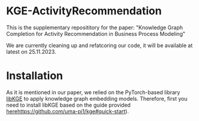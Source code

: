 # KGE-ActivityRecommendation
This is the supplementary reposititory for the paper:
"Knowledge Graph Completion for Activity Recommendation in Business Process Modeling"

We are currently cleaning up and refatcoring our code, it will be available at latest on 25.11.2023.

# Installation
As it is mentioned in our paper, we relied on the PyTorch-based library [libKGE](https://github.com/uma-pi1/kge) to apply knowledge graph embedding models. Therefore, first you need to install libKGE based on the guide provided [here](https://github.com/uma-pi1/kge#quick-start)https://github.com/uma-pi1/kge#quick-start).
